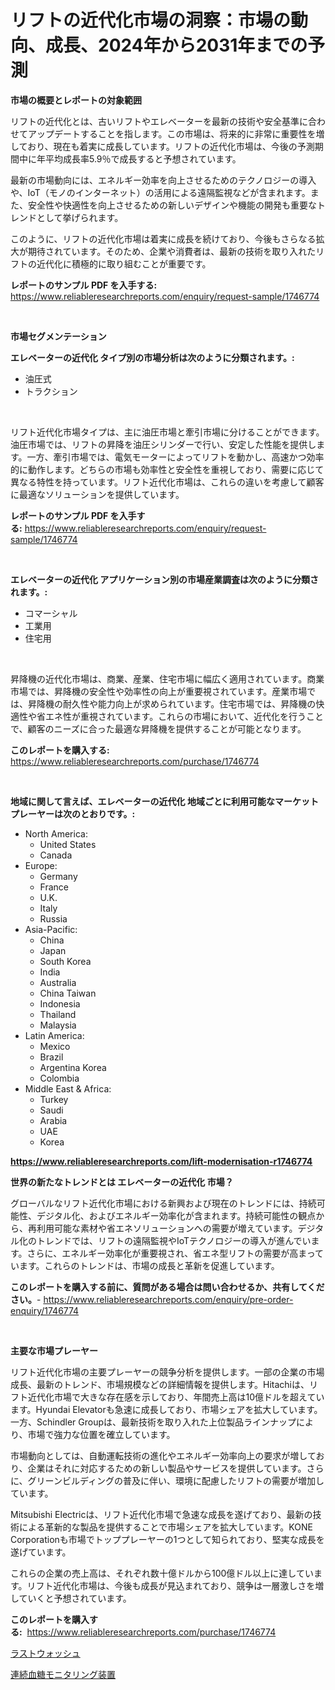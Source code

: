 <p><h1>リフトの近代化市場の洞察：市場の動向、成長、2024年から2031年までの予測</h1></p><p><strong>市場の概要とレポートの対象範囲</strong></p>
<p><p>リフトの近代化とは、古いリフトやエレベーターを最新の技術や安全基準に合わせてアップデートすることを指します。この市場は、将来的に非常に重要性を増しており、現在も着実に成長しています。リフトの近代化市場は、今後の予測期間中に年平均成長率5.9％で成長すると予想されています。</p><p>最新の市場動向には、エネルギー効率を向上させるためのテクノロジーの導入や、IoT（モノのインターネット）の活用による遠隔監視などが含まれます。また、安全性や快適性を向上させるための新しいデザインや機能の開発も重要なトレンドとして挙げられます。</p><p>このように、リフトの近代化市場は着実に成長を続けており、今後もさらなる拡大が期待されています。そのため、企業や消費者は、最新の技術を取り入れたリフトの近代化に積極的に取り組むことが重要です。</p></p>
<p><strong>レポートのサンプル PDF を入手する:</strong> <a href="https://www.reliableresearchreports.com/enquiry/request-sample/1746774">https://www.reliableresearchreports.com/enquiry/request-sample/1746774</a></p>
<p>&nbsp;</p>
<p><strong>市場セグメンテーション</strong></p>
<p><strong>エレベーターの近代化 タイプ別の市場分析は次のように分類されます。:</strong></p>
<p><ul><li>油圧式</li><li>トラクション</li></ul></p>
<p>&nbsp;</p>
<p><p>リフト近代化市場タイプは、主に油圧市場と牽引市場に分けることができます。油圧市場では、リフトの昇降を油圧シリンダーで行い、安定した性能を提供します。一方、牽引市場では、電気モーターによってリフトを動かし、高速かつ効率的に動作します。どちらの市場も効率性と安全性を重視しており、需要に応じて異なる特性を持っています。リフト近代化市場は、これらの違いを考慮して顧客に最適なソリューションを提供しています。</p></p>
<p><strong>レポートのサンプル PDF を入手する:</strong>&nbsp;<a href="https://www.reliableresearchreports.com/enquiry/request-sample/1746774">https://www.reliableresearchreports.com/enquiry/request-sample/1746774</a></p>
<p>&nbsp;</p>
<p><strong> エレベーターの近代化 アプリケーション別の市場産業調査は次のように分類されます。:</strong></p>
<p><ul><li>コマーシャル</li><li>工業用</li><li>住宅用</li></ul></p>
<p>&nbsp;</p>
<p><p>昇降機の近代化市場は、商業、産業、住宅市場に幅広く適用されています。商業市場では、昇降機の安全性や効率性の向上が重要視されています。産業市場では、昇降機の耐久性や能力向上が求められています。住宅市場では、昇降機の快適性や省エネ性が重視されています。これらの市場において、近代化を行うことで、顧客のニーズに合った最適な昇降機を提供することが可能となります。</p></p>
<p><strong>このレポートを購入する:</strong>&nbsp; <a href="https://www.reliableresearchreports.com/purchase/1746774">https://www.reliableresearchreports.com/purchase/1746774</a></p>
<p>&nbsp;</p>
<p><strong>地域に関して言えば、エレベーターの近代化 地域ごとに利用可能なマーケットプレーヤーは次のとおりです。:</strong></p>
<p><ul>
    <li>
        North America:
        <ul>
            <li>United States</li>
            <li>Canada</li>
        </ul>
    </li>
    <li>
        Europe:
        <ul>
            <li>Germany</li>
            <li>France</li>
            <li>U.K.</li>
            <li>Italy</li>
            <li>Russia</li>
        </ul>
    </li>
    <li>
        Asia-Pacific:
        <ul>
            <li>China</li>
            <li>Japan</li>
            <li>South Korea</li>
            <li>India</li>
            <li>Australia</li>
            <li>China Taiwan</li>
            <li>Indonesia</li>
            <li>Thailand</li>
            <li>Malaysia</li>
        </ul>
    </li>
    <li>
        Latin America:
        <ul>
            <li>Mexico</li>
            <li>Brazil</li>
            <li>Argentina Korea</li>
            <li>Colombia</li>
        </ul>
    </li>
    <li>
        Middle East & Africa:
        <ul>
            <li>Turkey</li>
            <li>Saudi</li>
            <li>Arabia</li>
            <li>UAE</li>
            <li>Korea</li>
        </ul>
    </li>
    </ul></p>
<p><strong><a href="https://www.reliableresearchreports.com/lift-modernisation-r1746774">https://www.reliableresearchreports.com/lift-modernisation-r1746774</a></strong>&nbsp;</p>
<p><strong>世界の新たなトレンドとは エレベーターの近代化 市場？</strong></p>
<p><p>グローバルなリフト近代化市場における新興および現在のトレンドには、持続可能性、デジタル化、およびエネルギー効率化が含まれます。持続可能性の観点から、再利用可能な素材や省エネソリューションへの需要が増えています。デジタル化のトレンドでは、リフトの遠隔監視やIoTテクノロジーの導入が進んでいます。さらに、エネルギー効率化が重要視され、省エネ型リフトの需要が高まっています。これらのトレンドは、市場の成長と革新を促進しています。</p></p>
<p><strong>このレポートを購入する前に、質問がある場合は問い合わせるか、共有してください。</strong>- <a href="https://www.reliableresearchreports.com/enquiry/pre-order-enquiry/1746774">https://www.reliableresearchreports.com/enquiry/pre-order-enquiry/1746774</a></p>
<p>&nbsp;</p>
<p><strong>主要な市場プレーヤー</strong></p>
<p><p>リフト近代化市場の主要プレーヤーの競争分析を提供します。一部の企業の市場成長、最新のトレンド、市場規模などの詳細情報を提供します。Hitachiは、リフト近代化市場で大きな存在感を示しており、年間売上高は10億ドルを超えています。Hyundai Elevatorも急速に成長しており、市場シェアを拡大しています。一方、Schindler Groupは、最新技術を取り入れた上位製品ラインナップにより、市場で強力な位置を確立しています。</p><p>市場動向としては、自動運転技術の進化やエネルギー効率向上の要求が増しており、企業はそれに対応するための新しい製品やサービスを提供しています。さらに、グリーンビルディングの普及に伴い、環境に配慮したリフトの需要が増加しています。</p><p>Mitsubishi Electricは、リフト近代化市場で急速な成長を遂げており、最新の技術による革新的な製品を提供することで市場シェアを拡大しています。KONE Corporationも市場でトッププレーヤーの1つとして知られており、堅実な成長を遂げています。</p><p>これらの企業の売上高は、それぞれ数十億ドルから100億ドル以上に達しています。リフト近代化市場は、今後も成長が見込まれており、競争は一層激しさを増していくと予想されています。</p></p>
<p><strong>このレポートを購入する:</strong>&nbsp;&nbsp;<a href="https://www.reliableresearchreports.com/purchase/1746774">https://www.reliableresearchreports.com/purchase/1746774</a></p>
<p><p><a href="https://github.com/vlcostes/Market-Research-Report-List-1/blob/main/272528324943.md">ラストウォッシュ</a></p><p><a href="https://github.com/EstaSprer20231/Market-Research-Report-List-1/blob/main/792309024944.md">連続血糖モニタリング装置</a></p></p>
